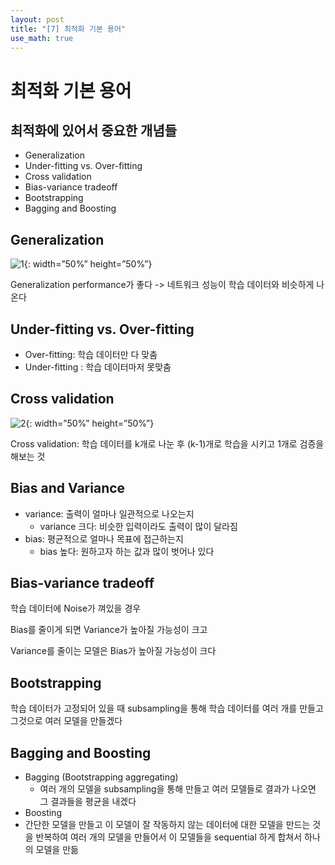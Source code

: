```yaml
---
layout: post
title: "[7] 최적화 기본 용어"
use_math: true
---
```


# 최적화 기본 용어

## 최적화에 있어서 중요한 개념들

- Generalization 
- Under-fitting vs. Over-fitting 
- Cross validation 
- Bias-variance tradeoff 
- Bootstrapping 
- Bagging and Boosting



## Generalization 

![1](https://user-images.githubusercontent.com/90087083/179894642-a56d33a3-a7c1-4a47-9e9c-ddccfb6bbbac.JPG){: width=”50%” height=”50%”}


Generalization performance가 좋다 -> 네트워크 성능이 학습 데이터와 비슷하게 나온다





## Under-fitting vs. Over-fitting 

- Over-fitting: 학습 데이터만 다 맞춤
- Under-fitting : 학습 데이터마저 못맞춤



## Cross validation 

![2](https://user-images.githubusercontent.com/90087083/179894677-3592132c-d6df-4f4d-89f7-7f6a08e3629d.jpg){: width=”50%” height=”50%”}


Cross validation: 학습 데이터를 k개로 나눈 후 (k-1)개로 학습을 시키고 1개로 검증을 해보는 것



## Bias and Variance

- variance: 출력이 얼마나 일관적으로 나오는지
  - variance 크다: 비슷한 입력이라도 출력이 많이 달라짐
- bias: 평균적으로 얼마나 목표에 접근하는지
  - bias 높다: 원하고자 하는 값과 많이 벗어나 있다



## Bias-variance tradeoff 

학습 데이터에 Noise가 껴있을 경우

Bias를 줄이게 되면 Variance가 높아질 가능성이 크고

Variance를 줄이는 모델은 Bias가 높아질 가능성이 크다



## Bootstrapping 

학습 데이터가 고정되어 있을 때 subsampling을 통해 학습 데이터를 여러 개를 만들고 그것으로 여러 모델을 만들겠다



## Bagging and Boosting

- Bagging (Bootstrapping aggregating)
  -  여러 개의 모델을 subsampling을 통해 만들고 여러 모델들로 결과가 나오면 그 결과들을 평균을 내겠다
-  Boosting
  - 간단한 모델을 만들고 이 모델이 잘 작동하지 않는 데이터에 대한 모델을 만드는 것을 반복하여 여러 개의 모델을 만들어서 이 모델들을 sequential 하게 합쳐서 하나의 모델을 만듦
